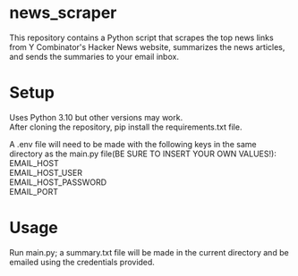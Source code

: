 # news_scraper
This repository contains a Python script that scrapes the top news links from Y Combinator's Hacker News website, summarizes the news articles, and sends the summaries to your email inbox.

# Setup
Uses Python 3.10 but other versions may work.  
After cloning the repository, pip install the requirements.txt file.  
  
A .env file will need to be made with the following keys in the same directory as the main.py file(BE SURE TO INSERT YOUR OWN VALUES!):  
EMAIL_HOST  
EMAIL_HOST_USER  
EMAIL_HOST_PASSWORD  
EMAIL_PORT  

# Usage
Run main.py; a summary.txt file will be made in the current directory and be emailed using the credentials provided.
